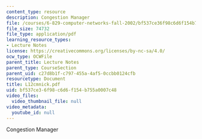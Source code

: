 ```yaml
---
content_type: resource
description: Congestion Manager
file: /courses/6-829-computer-networks-fall-2002/bf537ce36f98c6d6f154b755a0007c48_L12cmnick.pdf
file_size: 74732
file_type: application/pdf
learning_resource_types:
- Lecture Notes
license: https://creativecommons.org/licenses/by-nc-sa/4.0/
ocw_type: OCWFile
parent_title: Lecture Notes
parent_type: CourseSection
parent_uid: c27d8b1f-c797-455a-4af5-0ccbb0124cfb
resourcetype: Document
title: L12cmnick.pdf
uid: bf537ce3-6f98-c6d6-f154-b755a0007c48
video_files:
  video_thumbnail_file: null
video_metadata:
  youtube_id: null
---
```

Congestion Manager